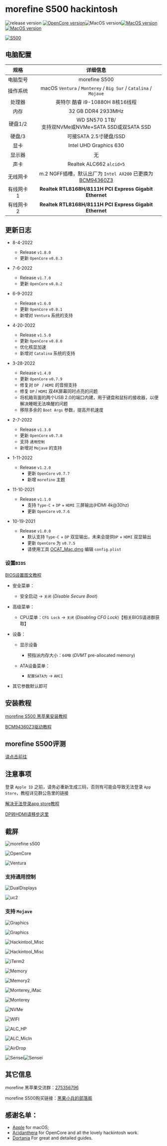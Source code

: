# morefine S500 hackintosh

![release version](https://img.shields.io/github/v/release/daliansky/morefine-s500-hackintosh?style=for-the-badge) 
[![OpenCore version](https://img.shields.io/badge/OpenCore-0.8.3-informational.svg)](https://github.com/acidanthera/OpenCorePkg)![MacOS version](https://img.shields.io/badge/Ventura-13.0-informational.svg)[![MacOS version](https://img.shields.io/badge/Monterey-12.5%2021G72-informational.svg)](https://www.apple.com/macos)[![MacOS version](https://img.shields.io/badge/Bigsur-11.6.8%2020G730-informational.svg)](https://www.apple.com/macos)

[![S500](ScreenShots/S5003.png)](https://hackintosher.taobao.com)

## 电脑配置

|   规格    |                           详细信息                           |
| :-------: | :----------------------------------------------------------: |
| 电脑型号  |                        morefine S500                         |
| 操作系统  | macOS `Ventura` /  `Monterey` / `Big Sur` / `Catalina` / `Mojave` |
|  处理器   |               英特尔 酷睿 i9-10880H 8核16线程                |
|   内存    |                      32 GB DDR4 2933MHz                      |
|  硬盘1/2  |   WD SN570 1TB/<br />支持双NVMe或NVMe+SATA SSD或双SATA SSD   |
|  硬盘/3   |                    可接SATA 2.5寸硬盘/SSD                    |
|   显卡    |                    Intel UHD Graphics 630                    |
|  显示器   |                              无                              |
|   声卡    |                   Realtek ALC662 `alcid=5`                   |
| 无线网卡  | m.2 NGFF插槽，默认出厂为 `Intel AX200` 已更换为[BCM94360Z3](https://blog.daliansky.net/uploads/WeChatandShop.png) |
| 有线网卡1 |   **Realtek RTL8168H/8111H PCI Express Gigabit Ethernet**    |
| 有线网卡2 |   **Realtek RTL8168H/8111H PCI Express Gigabit Ethernet**    |

## 更新日志

- 8-4-2022
  
  - Release `v1.8.0`
  - 更新 `OpenCore` `v0.8.3`
  
- 7-6-2022

  - Release `v1.7.0`
  - 更新 `OpenCore` `v0.8.2`

- 6-9-2022

  - Release `v1.6.0`
  - 更新 `OpenCore` `v0.8.1`
  - 新增对 `Ventura` 系统的支持

- 4-20-2022

  - Release `v1.5.0`
  - 更新 `OpenCore` `v0.8.0`
  - 优化核显加速
  - 新增对 `Catalina` 系统的支持

- 3-28-2022

  - Release `v1.4.0`
  - 更新 `OpenCore` `v0.7.9`
  - 修复对 `DP ` / `HDMI` 的音频支持
  - 修复 `DP` / `HDMI` 双4K屏幕同时点亮的问题
  - 将机箱背面的两个USB 2.0的端口内建，用于键盘和鼠标的接收器，以便解决睡眠无法唤醒的问题
  - 移除多余的 `Boot Args` 参数，提高开机速度

- 2-7-2022

  - Release `v1.3.0`
  - 更新 `OpenCore` `v0.7.8`
  - 支持 `通用控制`
  - 新增对 `Mojave` 的支持

- 1-11-2022

  - Release `v1.2.0`
    - 更新 `OpenCore` `v0.7.7`
    - 新增 `morefine` 主题

- 11-10-2021

  - Release `v1.1.0`
    - 支持 `Type-C` + `DP` + `HDMI` 三屏输出(HDMI 4k@30hz)
    - 更新 `OpenCore` `v0.7.6`

- 10-19-2021

  - Release `v1.0.0`
    - 默认支持 `Type-C` + `DP` 双显输出，未来会提供`DP` + `HDMI` 双显输出
    - 更新 `OpenCore` 为 `v0.7.5`
    - 请使用工具  [OCAT_Mac.dmg](https://github.com/ic005k/QtOpenCoreConfig/releases) 编辑 `config.plist` 

  


### 设置`BIOS`

[BIOS设置图文教程](https://github.com/daliansky/morefine-S500-Hackintosh/wiki/BIOS设置)

- 安全菜单：

  - 安全启动 -> `关闭`  (*Disable Secure Boot*)

- 高级菜单：

  - CPU菜单：`CFG Lock` -> `关闭` (*Disabling CFG Lock*)【相关BIOS请进群获取】

- 设备：

  - 显示设备
    - 预指派内存大小：`64MB` (*DVMT* pre-allocated memory)

  - ATA设备菜单：
    - `配置SATA为` -> `AHCI`

- 其它参数默认即可

## 安装教程

[morefine S500 黑苹果安装教程](https://github.com/daliansky/morefine-S500-Hackintosh/wiki/安装教程)

[BCM94360Z3驱动教程](https://github.com/daliansky/morefine-S500-Hackintosh/wiki/BCM94360Z3%E4%B8%89%E5%A4%A9%E7%BA%BF)

## morefine S500评测

[请点击前往](https://www.bilibili.com/video/bv1dL4y1v7yx)

## 注意事项

登录 `Apple ID` 之前，请务必重新生成三码，否则有可能会导致无法登录 `App Store`，教程详见群公告里的链接

[解决无法登录app store教程](https://github.com/daliansky/morefine-S500-Hackintosh/wiki/%E8%A7%A3%E5%86%B3-app-store-%E6%97%A0%E6%B3%95%E7%99%BB%E5%BD%95)

[DP转HDMI请移步这里](https://github.com/daliansky/morefine-S500-Hackintosh/wiki/%E5%85%B3%E4%BA%8EDP%E8%BD%ACHDMI%E7%9A%84%E8%BE%93%E5%87%BA%E7%BA%BF%E6%9D%90)


## 截屏

![ morefine s500](./ScreenShots/S5002.png)

![OpenCore](ScreenShots/OpenCore.png)

![Ventura](./ScreenShots/Ventura_13.0_for_S500.png)

### 支持通用控制

![DualDisplays](ScreenShots/uc1.jpg)

![uc2](ScreenShots/uc2.jpg)

### 支持 `Mojave`



![Graphics](ScreenShots/Mojave_for_S500.png)

![Graphics](ScreenShots/ThreeDisplays3.png)

![Hackintool_Misc](ScreenShots/Ventura_13.0_Hackintosh.png)

![Hackintool_Misc](ScreenShots/Ventura_13.0_Hackintosh_Misc.png)

![iTerm2](ScreenShots/iTerm2.png)

![Memory](ScreenShots/Memory.png)

![Memory2](ScreenShots/Memory2.png)

![Monterey_iMac](ScreenShots/Monterey_iMac.png)

![Monterey](ScreenShots/Monterey.png)

![NVMe](ScreenShots/NVMe.png)



![WIFI](ScreenShots/WIFI.png)

![ALC_HP](ScreenShots/HDMI-Audio.png)

![ALC_MicIn](ScreenShots/ALC_MicIn.png)

![AirDrop](ScreenShots/Handoff.png)

![Sensei](ScreenShots/Sensei.png)![Sensei](ScreenShots/Sensei_Graphics.png)


## 其它信息

morefine 黑苹果交流群：[275356796](https://qm.qq.com/cgi-bin/qm/qr?k=H7hFwiVkZq71L7se6rz3hE9QcacqL-dV&jump_from=webapi)

morefine S500购买链接：[黑果小兵的部落阁](https://hackintosher.taobao.com/) 

## 感谢名单：

- [Apple](https://apple.com/) for macOS;
- [Acidanthera](https://github.com/acidanthera) for OpenCore and all the lovely hackintosh work.
- [Dortania](https://dortania.github.io/OpenCore-Install-Guide/config-laptop.plist/icelake.html) For great and detailed guides.

